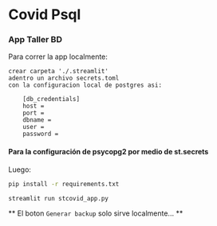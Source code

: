 # **Covid Psql**

### App Taller BD

Para correr la app localmente:

    crear carpeta './.streamlit'
    adentro un archivo secrets.toml
    con la configuracion local de postgres asi:

        [db_credentials]
        host = 
        port = 
        dbname =
        user = 
        password =


#### Para la configuración de psycopg2 por medio de st.secrets

Luego:
```bash
pip install -r requirements.txt

streamlit run stcovid_app.py

```

**  El boton ``Generar backup`` solo sirve localmente... **
